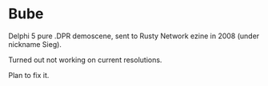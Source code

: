 # Bube

Delphi 5 pure .DPR demoscene, sent to Rusty Network ezine in 2008 (under nickname Sieg).

Turned out not working on current resolutions.

Plan to fix it.